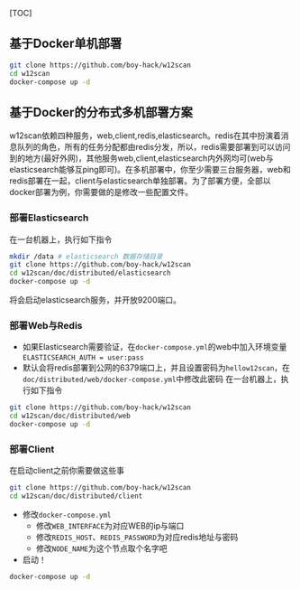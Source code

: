 [TOC]

## 基于Docker单机部署

```bash
git clone https://github.com/boy-hack/w12scan
cd w12scan
docker-compose up -d
```

## 基于Docker的分布式多机部署方案
w12scan依赖四种服务，web,client,redis,elasticsearch。redis在其中扮演着消息队列的角色，所有的任务分配都由redis分发，所以，redis需要部署到可以访问到的地方(最好外网)，其他服务web,client,elasticsearch内外网均可(web与elasticsearch能够互ping即可)。在多机部署中，你至少需要三台服务器，web和redis部署在一起，client与elasticsearch单独部署。为了部署方便，全部以docker部署为例，你需要做的是修改一些配置文件。

### 部署Elasticsearch
在一台机器上，执行如下指令
```bash
mkdir /data # elasticsearch 数据存储目录
git clone https://github.com/boy-hack/w12scan
cd w12scan/doc/distributed/elasticsearch
docker-compose up -d
```
将会启动elasticsearch服务，并开放9200端口。

### 部署Web与Redis
- 如果Elasticsearch需要验证，在`docker-compose.yml`的web中加入环境变量`ELASTICSEARCH_AUTH = user:pass`
- 默认会将redis部署到公网的6379端口上，并且设置密码为`hellow12scan`，在`doc/distributed/web/docker-compose.yml`中修改此密码
在一台机器上，执行如下指令
```bash
git clone https://github.com/boy-hack/w12scan
cd w12scan/doc/distributed/web
docker-compose up -d
```
### 部署Client
在启动client之前你需要做这些事
```bash
git clone https://github.com/boy-hack/w12scan
cd w12scan/doc/distributed/client
```
- 修改`docker-compose.yml`
    - 修改`WEB_INTERFACE`为对应WEB的ip与端口
    - 修改`REDIS_HOST`、`REDIS_PASSWORD`为对应redis地址与密码
    - 修改`NODE_NAME`为这个节点取个名字吧
- 启动！
```bash
docker-compose up -d
```
